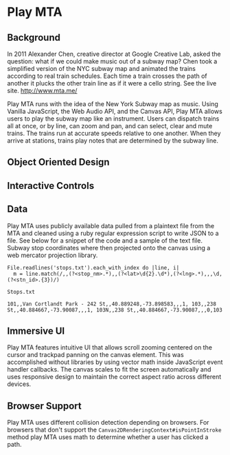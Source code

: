 # Play MTA

## Background

In 2011 Alexander Chen, creative director at Google Creative Lab, asked the question: what if we could make music out of a subway map? Chen took a simplified version of the NYC subway map and animated the trains according to real train schedules. Each time a train crosses the path of another it plucks the other train line as if it were a cello string. See the live site.
http://www.mta.me/

Play MTA runs with the idea of the New York Subway map as music. Using Vanilla JavaScript, the Web Audio API, and the Canvas API, Play MTA allows users to play the subway map like an instrument. Users can dispatch trains all at once, or by line, can zoom and pan, and can select, clear and mute trains. The trains run at accurate speeds relative to one another. When they arrive at stations, trains play notes that are determined by the subway line.

## Object Oriented Design

## Interactive Controls

## Data

Play MTA uses publicly available data pulled from a plaintext file from the MTA and cleaned using a ruby regular expression script to write JSON to a file. See below for a snippet of the code and a sample of the text file. Subway stop coordinates where then projected onto the canvas using a web mercator projection library.

````
File.readlines('stops.txt').each_with_index do |line, i|
  m = line.match(/,,(?<stop_nm>.*),,(?<lat>\d{2}.\d*),(?<lng>.*),,,\d,(?<stn_id>.{3})/)
````

`Stops.txt`

`101,,Van Cortlandt Park - 242 St,,40.889248,-73.898583,,,1,
103,,238 St,,40.884667,-73.90087,,,1,
103N,,238 St,,40.884667,-73.90087,,,0,103`

## Immersive UI

Play MTA features intuitive UI that allows scroll zooming centered on the cursor and trackpad panning on the canvas element. This was accomplished without libraries by using vector math inside JavaScript event handler callbacks. The canvas scales to fit the screen automatically and uses responsive design to maintain the correct aspect ratio across different devices.

## Browser Support

Play MTA uses different collision detection depending on browsers. For browsers that don't support the `Canvas2DRenderingContext#isPointInStroke` method play MTA uses math to determine whether a user has clicked a path.
